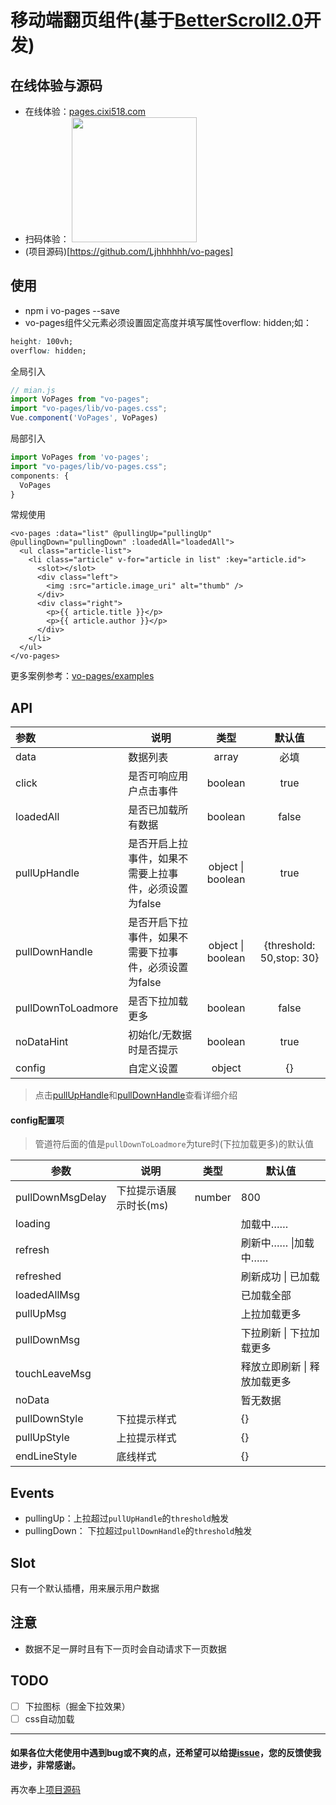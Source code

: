 # 移动端翻页组件(基于[BetterScroll2.0](https://better-scroll.github.io/docs/zh-CN/guide/)开发)

## 在线体验与源码
* 在线体验：[pages.cixi518.com](http://pages.cixi518.com/)
* 扫码体验：
	<img src="http://img.cixi518.com/WechatIMG97.png" width="200px" height="200px" />
* (项目源码)[https://github.com/Ljhhhhhh/vo-pages]

## 使用
* npm i vo-pages --save
* vo-pages组件父元素必须设置固定高度并填写属性overflow: hidden;如：
```css
height: 100vh;
overflow: hidden;
```

全局引入 
```js
// mian.js
import VoPages from "vo-pages";
import "vo-pages/lib/vo-pages.css";
Vue.component('VoPages', VoPages)
```
局部引入
```js
import VoPages from 'vo-pages';
import "vo-pages/lib/vo-pages.css";
components: {
  VoPages
}
```
常规使用
```vue template
<vo-pages :data="list" @pullingUp="pullingUp" @pullingDown="pullingDown" :loadedAll="loadedAll">
  <ul class="article-list">
    <li class="article" v-for="article in list" :key="article.id">
      <slot></slot>
      <div class="left">
        <img :src="article.image_uri" alt="thumb" />
      </div>
      <div class="right">
        <p>{{ article.title }}</p>
        <p>{{ article.author }}</p>
      </div>
    </li>
  </ul>
</vo-pages>
```

更多案例参考：[vo-pages/examples](https://github.com/Ljhhhhhh/vo-pages/tree/master/examples)

## API

| 参数               | 说明                                                  |       类型        |          默认值          |
| :----------------- | ----------------------------------------------------- | :---------------: | :----------------------: |
| data               | 数据列表                                              |       array       |           必填           |
| click              | 是否可响应用户点击事件                                |      boolean      |           true           |
| loadedAll          | 是否已加载所有数据                                    |      boolean      |          false           |
| pullUpHandle       | 是否开启上拉事件，如果不需要上拉事件，必须设置为false | object \| boolean |           true           |
| pullDownHandle     | 是否开启下拉事件，如果不需要下拉事件，必须设置为false | object \| boolean | {threshold: 50,stop: 30} |
| pullDownToLoadmore | 是否下拉加载更多                                      |      boolean      |          false           |
| noDataHint         | 初始化/无数据时是否提示                               |      boolean      |           true           |
| config             | 自定义设置                                            |      object       |            {}            |

> 点击[pullUpHandle](https://better-scroll.github.io/docs/zh-CN/plugins/pullup.html)和[pullDownHandle](https://better-scroll.github.io/docs/zh-CN/plugins/pulldown.html)查看详细介绍

####  config配置项

> 管道符后面的值是`pullDownToLoadmore`为ture时(下拉加载更多)的默认值

| 参数             | 说明                   | 类型   | 默认值                       |
| ---------------- | ---------------------- | ------ | ---------------------------- |
| pullDownMsgDelay | 下拉提示语展示时长(ms) | number | 800                          |
| loading          |                        |        | 加载中……                     |
| refresh          |                        |        | 刷新中……  \|加载中……         |
| refreshed        |                        |        | 刷新成功 \| 已加载           |
| loadedAllMsg     |                        |        | 已加载全部                   |
| pullUpMsg        |                        |        | 上拉加载更多                 |
| pullDownMsg      |                        |        | 下拉刷新 \| 下拉加载更多     |
| touchLeaveMsg    |                        |        | 释放立即刷新 \| 释放加载更多 |
| noData           |                        |        | 暂无数据                     |
| pullDownStyle    | 下拉提示样式           |        | {}                           |
| pullUpStyle      | 上拉提示样式           |        | {}                           |
| endLineStyle     | 底线样式               |        | {}                           |

## Events

* pullingUp：上拉超过`pullUpHandle`的`threshold`触发
* pullingDown： 下拉超过`pullDownHandle`的`threshold`触发


## Slot
只有一个默认插槽，用来展示用户数据

## 注意

* 数据不足一屏时且有下一页时会自动请求下一页数据

##  TODO
- [ ] 下拉图标（掘金下拉效果）
- [ ] css自动加载
---
#### 如果各位大佬使用中遇到bug或不爽的点，还希望可以给提[issue](https://github.com/Ljhhhhhh/vo-pages/issues)，您的反馈使我进步，非常感谢。

再次奉上[项目源码](https://github.com/Ljhhhhhh/vo-pages)



